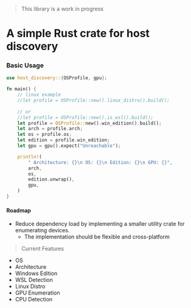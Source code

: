 > This library is a work in progress

# A simple Rust crate for host discovery

### Basic Usage
```rust
use host_discovery::{OSProfile, gpu};

fn main() {
    // linux example
    //let profile = OSProfile::new().linux_distro().build();
    
    // or
    //let profile = OSProfile::new().is_wsl().build();
    let profile = OSProfile::new().win_edition().build();
    let arch = profile.arch;
    let os = profile.os;
    let edition = profile.win_edition;
    let gpu = gpu().expect("Unreachable");

    println!(
        " Architecture: {}\n OS: {}\n Edition: {}\n GPU: {}", 
        arch,
        os,
        edition.unwrap(),
        gpu,
    )
}
```

#### Roadmap
- Reduce dependency load by implementing a smaller utility crate for enumerating devices.
    - The implementation should be flexible and cross-platform 

> Current Features

- OS
- Architecture
- Windows Edition
- WSL Detection
- Linux Distro
- GPU Enumeration
- CPU Detection
